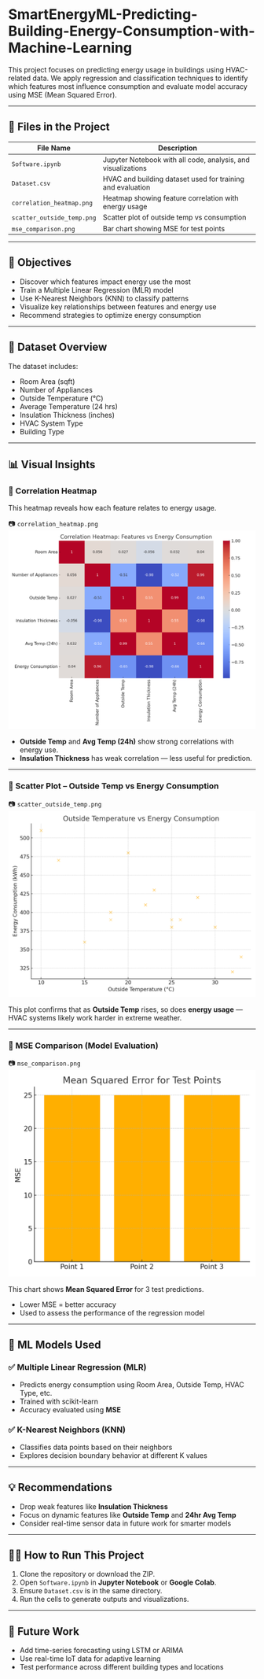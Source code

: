 # SmartEnergyML-Predicting-Building-Energy-Consumption-with-Machine-Learning

This project focuses on predicting energy usage in buildings using HVAC-related data. We apply regression and classification techniques to identify which features most influence consumption and evaluate model accuracy using MSE (Mean Squared Error).

---

## 📁 Files in the Project

| File Name            | Description                                                                 |
|----------------------|-----------------------------------------------------------------------------|
| `Software.ipynb`     | Jupyter Notebook with all code, analysis, and visualizations                |
| `Dataset.csv`        | HVAC and building dataset used for training and evaluation                  |
| `correlation_heatmap.png` | Heatmap showing feature correlation with energy usage                  |
| `scatter_outside_temp.png`| Scatter plot of outside temp vs consumption                            |
| `mse_comparison.png` | Bar chart showing MSE for test points                                       |

---

## 🧠 Objectives

- Discover which features impact energy use the most
- Train a Multiple Linear Regression (MLR) model
- Use K-Nearest Neighbors (KNN) to classify patterns
- Visualize key relationships between features and energy use
- Recommend strategies to optimize energy consumption

---

## 🧪 Dataset Overview

The dataset includes:
- Room Area (sqft)
- Number of Appliances
- Outside Temperature (°C)
- Average Temperature (24 hrs)
- Insulation Thickness (inches)
- HVAC System Type
- Building Type

---

## 📊 Visual Insights

### 🔶 Correlation Heatmap

This heatmap reveals how each feature relates to energy usage.

📷 `correlation_heatmap.png`  
![Correlation Heatmap](correlation_heatmap.png)

- **Outside Temp** and **Avg Temp (24h)** show strong correlations with energy use.
- **Insulation Thickness** has weak correlation — less useful for prediction.

---

### 🔷 Scatter Plot – Outside Temp vs Energy Consumption

📷 `scatter_outside_temp.png`  
![Outside Temp vs Energy Consumption](scatter_outside_temp.png)

This plot confirms that as **Outside Temp** rises, so does **energy usage** — HVAC systems likely work harder in extreme weather.

---

### 🔺 MSE Comparison (Model Evaluation)

📷 `mse_comparison.png`  
![MSE Comparison](mse_comparison.png)

This chart shows **Mean Squared Error** for 3 test predictions.  
- Lower MSE = better accuracy  
- Used to assess the performance of the regression model

---

## 🤖 ML Models Used

### ✅ Multiple Linear Regression (MLR)
- Predicts energy consumption using Room Area, Outside Temp, HVAC Type, etc.
- Trained with scikit-learn
- Accuracy evaluated using **MSE**

### ✅ K-Nearest Neighbors (KNN)
- Classifies data points based on their neighbors
- Explores decision boundary behavior at different K values

---

## 💡 Recommendations

- Drop weak features like **Insulation Thickness**
- Focus on dynamic features like **Outside Temp** and **24hr Avg Temp**
- Consider real-time sensor data in future work for smarter models

---

## 🧑‍💻 How to Run This Project

1. Clone the repository or download the ZIP.
2. Open `Software.ipynb` in **Jupyter Notebook** or **Google Colab**.
3. Ensure `Dataset.csv` is in the same directory.
4. Run the cells to generate outputs and visualizations.

---

## 🔮 Future Work

- Add time-series forecasting using LSTM or ARIMA
- Use real-time IoT data for adaptive learning
- Test performance across different building types and locations
